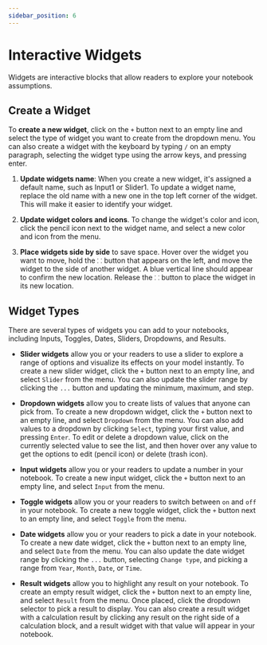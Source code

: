 ```yaml
---
sidebar_position: 6
---
```


# Interactive Widgets

Widgets are interactive blocks that allow readers to explore your notebook assumptions.

## Create a Widget

To **create a new widget**, click on the `+` button next to an empty line and select the type of widget you want to create from the dropdown menu. You can also create a widget with the keyboard by typing `/` on an empty paragraph, selecting the widget type using the arrow keys, and pressing enter.

1. **Update widgets name**: When you create a new widget, it's assigned a default name, such as Input1 or Slider1. To update a widget name, replace the old name with a new one in the top left corner of the widget. This will make it easier to identify your widget.

2. **Update widget colors and icons**. To change the widget's color and icon, click the pencil icon next to the widget name, and select a new color and icon from the menu.

3. **Place widgets side by side** to save space. Hover over the widget you want to move, hold the `⸬` button that appears on the left, and move the widget to the side of another widget. A blue vertical line should appear to confirm the new location. Release the `⸬` button to place the widget in its new location.

## Widget Types

There are several types of widgets you can add to your notebooks, including Inputs, Toggles, Dates, Sliders, Dropdowns, and Results.

- **Slider widgets** allow you or your readers to use a slider to explore a range of options and visualize its effects on your model instantly. To create a new slider widget, click the `+` button next to an empty line, and select `Slider` from the menu. You can also update the slider range by clicking the `...` button and updating the minimum, maximum, and step.

- **Dropdown widgets** allow you to create lists of values that anyone can pick from. To create a new dropdown widget, click the `+` button next to an empty line, and select `Dropdown` from the menu. You can also add values to a dropdown by clicking `Select`, typing your first value, and pressing `Enter`. To edit or delete a dropdown value, click on the currently selected value to see the list, and then hover over any value to get the options to edit (pencil icon) or delete (trash icon).

- **Input widgets** allow you or your readers to update a number in your notebook. To create a new input widget, click the `+` button next to an empty line, and select `Input` from the menu.

- **Toggle widgets** allow you or your readers to switch between `on` and `off` in your notebook. To create a new toggle widget, click the `+` button next to an empty line, and select `Toggle` from the menu.

- **Date widgets** allow you or your readers to pick a date in your notebook. To create a new date widget, click the `+` button next to an empty line, and select `Date` from the menu. You can also update the date widget range by clicking the `...` button, selecting `Change type`, and picking a range from `Year`, `Month`, `Date`, or `Time`.

- **Result widgets** allow you to highlight any result on your notebook. To create an empty result widget, click the `+` button next to an empty line, and select `Result` from the menu. Once placed, click the dropdown selector to pick a result to display. You can also create a result widget with a calculation result by clicking any result on the right side of a calculation block, and a result widget with that value will appear in your notebook.

